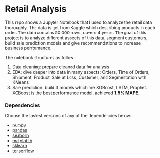 # Retail Analysis 

This repo shows a Jupyter Notebook that I used to analyze the retail data thoroughly. The data is get from Kaggle which describing products in each order. The data contains 50.000 rows, covers 4 years. The goal of this project is to analyze different aspects of this data, segment customers, build sale prediction models and give recommendations to increase business performance. 

The notebook structures as follow: 

1. Data cleaning: prepare cleaned data for analysis
2. EDA: dive deeper into data in many aspects: Orders, Time of Orders, Shipment, Product, Sale at Loss, Customer, and Segmentation with KMeans
3. Sale prediction: build 3 models which are XGBoost, LSTM, Prophet. XGBoost is the best performance model, achieved **1.5% MAPE**. 

### Dependencies
Choose the lastest versions of any of the dependencies below: 
- [numpy](https://numpy.org/)
- [pandas](https://pandas.pydata.org/)
- [seaborn](https://seaborn.pydata.org/)
- [matplotlib](https://matplotlib.org/)
- [sklearn](https://scikit-learn.org/stable/)
- [tensorflow](https://www.tensorflow.org/)
